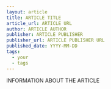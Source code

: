 ```yaml
---
layout: article
title: ARTICLE TITLE
article_url: ARTICLE URL
author: ARTICLE AUTHOR
publisher: ARTICLE PUBLISHER
publisher_url: ARTICLE PUBLISHER URL
published_date: YYYY-MM-DD
tags:
  - your
  - tags
---
```


INFORMATION ABOUT THE ARTICLE
